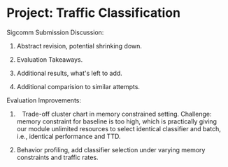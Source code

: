 # Project: Traffic Classification

Sigcomm Submission Discussion:

1. Abstract revision, potential shrinking down.

2. Evaluation Takeaways.

3. Additional results, what's left to add.

4. Additional comparision to similar attempts.



Evaluation Improvements:

1.    Trade-off cluster chart in memory constrained setting. Challenge: memory constraint for baseline is too high, which is practically giving our module unlimited resources to select identical classifier and batch, i.e., identical performance and TTD.

2. Behavior profiling, add classifier selection under varying memory constraints and traffic rates.
